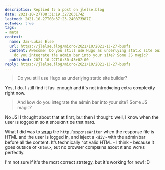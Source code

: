```yaml
---
description: Replied to a post on jlelse.blog
date: 2021-10-27T08:31:19.327263174Z
lastmod: 2021-10-27T08:37:23.240873987Z
noIndex: true
tags:
- meta
context:
  name: Jan-Lukas Else
  url: https://jlelse.blog/micro/2021/10/2021-10-27-busfs
  content: Awesome! Do you still use Hugo as underlying static site builder? And how
    do you integrate the admin bar into your site? Some JS magic?
  published: 2021-10-27T10:30:43+02:00
reply: https://jlelse.blog/micro/2021/10/2021-10-27-busfs
---
```


> Do you still use Hugo as underlying static site builder?

Yes, I do. I still find it fast enough and it's not introducing extra complexity right now.

> And how do you integrate the admin bar into your site? Some JS magic?

No JS! I thought about that at first, but then I thought: well, I know when the user is logged in so it shouldn't be that hard.

What I did was to [wrap](https://github.com/hacdias/eagle/blob/86fb5489e6ee3488692377d74f7fd64493841b32/server/static.go#L76-L102) the `http.ResponseWriter` when the response file is HTML and the user is logged in, and inject a `<div>` with the admin bar before all the content. It's technically not valid HTML - I think - because it goes outside of `<html>`, but no browser complains about it and works perfectly.

I'm not sure if it's the most correct strategy, but it's working for now! :D
